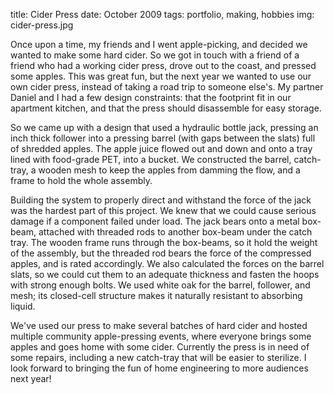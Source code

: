 title: Cider Press
date: October 2009
tags: portfolio, making, hobbies
img: cider-press.jpg

Once upon a time, my friends and I went apple-picking, and decided we wanted to make some hard cider. So we got in touch with a friend of a friend who had a working cider press, drove out to the coast, and pressed some apples. This was great fun, but the next year we wanted to use our own cider press, instead of taking a road trip to someone else's. My partner Daniel and I had a few design constraints: that the footprint fit in our apartment kitchen, and that the press should disassemble for easy storage.

So we came up with a design that used a hydraulic bottle jack, pressing an inch thick follower into a pressing barrel (with gaps between the slats) full of shredded apples. The apple juice flowed out and down and onto a tray lined with food-grade PET, into a bucket. We constructed the barrel, catch-tray, a wooden mesh to keep the apples from damming the flow, and a frame to hold the whole assembly.

Building the system to properly direct and withstand the force of the jack was the hardest part of this project. We knew that we could cause serious damage if a component failed under load. The jack bears onto a metal box-beam, attached with threaded rods to another box-beam under the catch tray. The wooden frame runs through the box-beams, so it hold the weight of the assembly, but the threaded rod bears the force of the compressed apples, and is rated accordingly. We also calculated the forces on the barrel slats, so we could cut them to an adequate thickness and fasten the hoops with strong enough bolts. We used white oak for the barrel, follower, and mesh; its closed-cell structure makes it naturally resistant to absorbing liquid.

We've used our press to make several batches of hard cider and hosted multiple community apple-pressing events, where everyone brings some apples and goes home with some cider. Currently the press is in need of some repairs, including a new catch-tray that will be easier to sterilize. I look forward to bringing the fun of home engineering to more audiences next year!
